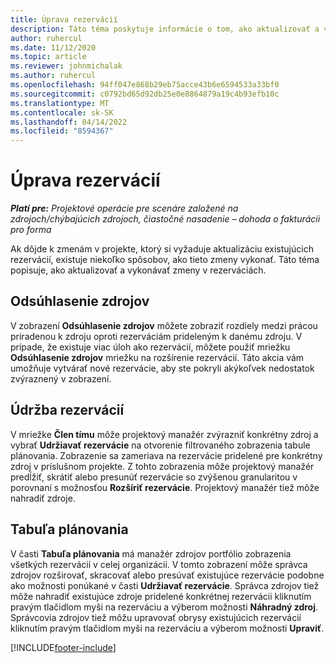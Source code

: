 ```yaml
---
title: Úprava rezervácií
description: Táto téma poskytuje informácie o tom, ako aktualizovať a vykonávať zmeny v rezerváciách.
author: ruhercul
ms.date: 11/12/2020
ms.topic: article
ms.reviewer: johnmichalak
ms.author: ruhercul
ms.openlocfilehash: 94ff047e868b29eb75acce43b6e6594533a33bf0
ms.sourcegitcommit: c0792bd65d92db25e0e8864879a19c4b93efb10c
ms.translationtype: MT
ms.contentlocale: sk-SK
ms.lasthandoff: 04/14/2022
ms.locfileid: "8594367"
---
```

# <a name="edit-bookings"></a>Úprava rezervácií

_**Platí pre:** Projektové operácie pre scenáre založené na zdrojoch/chýbajúcich zdrojoch, čiastočné nasadenie – dohoda o fakturácii pro forma_


Ak dôjde k zmenám v projekte, ktorý si vyžaduje aktualizáciu existujúcich rezervácií, existuje niekoľko spôsobov, ako tieto zmeny vykonať. Táto téma popisuje, ako aktualizovať a vykonávať zmeny v rezerváciách.

## <a name="resource-reconciliation"></a>Odsúhlasenie zdrojov

V zobrazení **Odsúhlasenie zdrojov** môžete zobraziť rozdiely medzi prácou priradenou k zdroju oproti rezerváciám prideleným k danému zdroju. V prípade, že existuje viac úloh ako rezervácií, môžete použiť mriežku **Odsúhlasenie zdrojov** mriežku na rozšírenie rezervácií. Táto akcia vám umožňuje vytvárať nové rezervácie, aby ste pokryli akýkoľvek nedostatok zvýraznený v zobrazení.

## <a name="maintain-bookings"></a>Údržba rezervácií

V mriežke **Člen tímu** môže projektový manažér zvýrazniť konkrétny zdroj a vybrať **Udržiavať rezervácie** na otvorenie filtrovaného zobrazenia tabule plánovania. Zobrazenie sa zameriava na rezervácie pridelené pre konkrétny zdroj v príslušnom projekte. Z tohto zobrazenia môže projektový manažér predĺžiť, skrátiť alebo presunúť rezervácie so zvýšenou granularitou v porovnaní s možnosťou **Rozšíriť rezervácie**. Projektový manažér tiež môže nahradiť zdroje.

## <a name="schedule-board"></a>Tabuľa plánovania

V časti **Tabuľa plánovania** má manažér zdrojov portfólio zobrazenia všetkých rezervácií v celej organizácii. V tomto zobrazení môže správca zdrojov rozširovať, skracovať alebo presúvať existujúce rezervácie podobne ako možnosti ponúkané v časti **Udržiavať rezervácie**. Správca zdrojov tiež môže nahradiť existujúce zdroje pridelené konkrétnej rezervácii kliknutím pravým tlačidlom myši na rezerváciu a výberom možnosti **Náhradný zdroj**. Správcovia zdrojov tiež môžu upravovať obrysy existujúcich rezervácií kliknutím pravým tlačidlom myši na rezerváciu a výberom možnosti **Upraviť**.


[!INCLUDE[footer-include](../includes/footer-banner.md)]